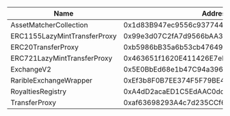  Name | Address | Url 
 --- | --- | ---
 AssetMatcherCollection | 0x1d83B947ec9556c937744f42616146Fc214E5Ba1 | address/0x1d83B947ec9556c937744f42616146Fc214E5Ba1 
 ERC1155LazyMintTransferProxy | 0x99e3d07C2fA7d9566bAA34e84B9DD5b8fB98961a | address/0x99e3d07C2fA7d9566bAA34e84B9DD5b8fB98961a 
 ERC20TransferProxy | 0xb5986bB35a6b53cb4764951Ad83cA12fa5a51C64 | address/0xb5986bB35a6b53cb4764951Ad83cA12fa5a51C64 
 ERC721LazyMintTransferProxy | 0x463651f1620E411426E7eB70c3D2029106F2B6E0 | address/0x463651f1620E411426E7eB70c3D2029106F2B6E0 
 ExchangeV2 | 0x5E0BbEd68e1b47C94a396226D8AC10DDe242e77c | address/0x5E0BbEd68e1b47C94a396226D8AC10DDe242e77c 
 RaribleExchangeWrapper | 0xEf3b8F0B7EE374F5F79BE4D43E8cbB4A7952f274 | address/0xEf3b8F0B7EE374F5F79BE4D43E8cbB4A7952f274 
 RoyaltiesRegistry | 0xA4dD2acaED1C5EdAAC0dc3eC4E77A27C0a390c5B | address/0xA4dD2acaED1C5EdAAC0dc3eC4E77A27C0a390c5B 
 TransferProxy | 0xaf63698293A4c7d235CCf6F809C348D641C0bd62 | address/0xaf63698293A4c7d235CCf6F809C348D641C0bd62 
